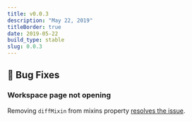 ```yaml
---
title: v0.0.3
description: "May 22, 2019"
titleBorder: true
date: 2019-05-22
build_type: stable
slug: 0.0.3
---
```


## 🐞 Bug Fixes

### Workspace page not opening

Removing `diffMixin` from mixins property [resolves the issue](https://github.com/gitthermal/thermal/commit/f38c1cb06458b5b9df5e8efc8ab0a65767f837ca).
